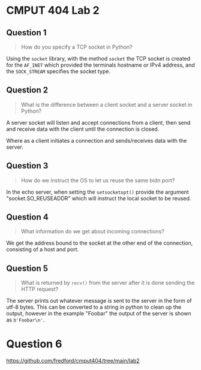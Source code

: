 # CMPUT 404 Lab 2

## Question 1

> How do you specify a TCP socket in Python?

Using the `socket` library, with the method `socket` the TCP socket is created for the `AF_INET` which provided the terminals hostname or IPv4 address, and the `SOCK_STREAM` specifies the socket type.

## Question 2

> What is the difference between a client socket and a server socket in Python?

A server socket will listen and accept connections from a client, then send and receive data with the client until the connection is closed.

Where as a client initiates a connection and sends/receives data with the server.
 
## Question 3

> How do we instruct the OS to let us reuse the same bidn port?

In the echo server, when setting the `setsocketopt()` provide the argument "socket.SO_REUSEADDR" which will instruct the local socket to be reused.

## Question 4

> What information do we get about incoming connections?

We get the address bound to the socket at the other end of the connection, consisting of a host and port.

## Question 5


> What is returned by `recv()` from the server after it is done sending the HTTP request?

The server prints out whatever message is sent to the server in the form of utf-8 bytes. This can be converted to a string in python to clean up the output, however in the example "Foobar" the output of the server is shown as `b'Foobar\n'`.

# Question 6

https://github.com/fredford/cmput404/tree/main/lab2
